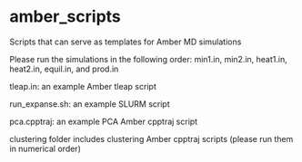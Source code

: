 # amber_scripts

Scripts that can serve as templates for Amber MD simulations

Please run the simulations in the following order: min1.in, min2.in, heat1.in, heat2.in, equil.in, and prod.in 

tleap.in: an example Amber tleap script

run_expanse.sh: an example SLURM script

pca.cpptraj: an example PCA Amber cpptraj script

clustering folder includes clustering Amber cpptraj scripts (please run them in numerical order)
